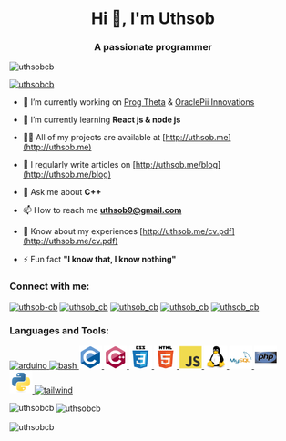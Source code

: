 <h1 align="center">Hi 👋, I'm Uthsob</h1>
<h3 align="center">A passionate programmer</h3>

<p align="left"> <img src="https://komarev.com/ghpvc/?username=uthsobcb&label=Profile%20views&color=0e75b6&style=flat" alt="uthsobcb" /> </p>

<p align="left"> <a href="https://github.com/ryo-ma/github-profile-trophy"><img src="https://github-profile-trophy.vercel.app/?username=uthsobcb" alt="uthsobcb" /></a> </p>

- 🔭 I’m currently working on [Prog Theta](https://github.com/Prog-Theta) & [OraclePii Innovations](https://oraclepii.com)

- 🌱 I’m currently learning **React js & node js**

- 👨‍💻 All of my projects are available at [http://uthsob.me](http://uthsob.me)

- 📝 I regularly write articles on [http://uthsob.me/blog](http://uthsob.me/blog)

- 💬 Ask me about **C++**

- 📫 How to reach me **uthsob9@gmail.com**

- 📄 Know about my experiences [http://uthsob.me/cv.pdf](http://uthsob.me/cv.pdf)

- ⚡ Fun fact **"I know that, I know nothing"**

<h3 align="left">Connect with me:</h3>
<p align="left">
<a href="https://linkedin.com/in/uthsob-cb" target="blank"><img align="center" src="https://raw.githubusercontent.com/rahuldkjain/github-profile-readme-generator/neutral-icons/src/images/icons/Social/linked-in-alt.svg" alt="uthsob-cb" height="30" width="40" /></a>
<a href="https://instagram.com/uthsob_cb" target="blank"><img align="center" src="https://raw.githubusercontent.com/rahuldkjain/github-profile-readme-generator/neutral-icons/src/images/icons/Social/instagram.svg" alt="uthsob_cb" height="30" width="40" /></a>
<a href="https://www.codechef.com/users/uthsob_cb" target="blank"><img align="center" src="https://cdn.jsdelivr.net/npm/simple-icons@3.1.0/icons/codechef.svg" alt="uthsob_cb" height="30" width="40" /></a>
<a href="https://www.hackerrank.com/uthsob_cb" target="blank"><img align="center" src="https://raw.githubusercontent.com/rahuldkjain/github-profile-readme-generator/neutral-icons/src/images/icons/Social/hackerrank.svg" alt="uthsob_cb" height="30" width="40" /></a>
<a href="https://codeforces.com/profile/uthsob_cb" target="blank"><img align="center" src="https://cdn.jsdelivr.net/npm/simple-icons@3.0.1/icons/codeforces.svg" alt="uthsob_cb" height="30" width="40" /></a>
</p>

<h3 align="left">Languages and Tools:</h3>
<p align="left"> <a href="https://www.arduino.cc/" target="_blank"> <img src="https://cdn.worldvectorlogo.com/logos/arduino-1.svg" alt="arduino" width="40" height="40"/> </a> <a href="https://www.gnu.org/software/bash/" target="_blank"> <img src="https://www.vectorlogo.zone/logos/gnu_bash/gnu_bash-icon.svg" alt="bash" width="40" height="40"/> </a> <a href="https://www.cprogramming.com/" target="_blank"> <img src="https://raw.githubusercontent.com/devicons/devicon/master/icons/c/c-original.svg" alt="c" width="40" height="40"/> </a> <a href="https://www.w3schools.com/cpp/" target="_blank"> <img src="https://raw.githubusercontent.com/devicons/devicon/master/icons/cplusplus/cplusplus-original.svg" alt="cplusplus" width="40" height="40"/> </a> <a href="https://www.w3schools.com/css/" target="_blank"> <img src="https://raw.githubusercontent.com/devicons/devicon/master/icons/css3/css3-original-wordmark.svg" alt="css3" width="40" height="40"/> </a> <a href="https://www.w3.org/html/" target="_blank"> <img src="https://raw.githubusercontent.com/devicons/devicon/master/icons/html5/html5-original-wordmark.svg" alt="html5" width="40" height="40"/> </a> <a href="https://developer.mozilla.org/en-US/docs/Web/JavaScript" target="_blank"> <img src="https://raw.githubusercontent.com/devicons/devicon/master/icons/javascript/javascript-original.svg" alt="javascript" width="40" height="40"/> </a> <a href="https://www.linux.org/" target="_blank"> <img src="https://raw.githubusercontent.com/devicons/devicon/master/icons/linux/linux-original.svg" alt="linux" width="40" height="40"/> </a> <a href="https://www.mysql.com/" target="_blank"> <img src="https://raw.githubusercontent.com/devicons/devicon/master/icons/mysql/mysql-original-wordmark.svg" alt="mysql" width="40" height="40"/> </a> <a href="https://www.php.net" target="_blank"> <img src="https://raw.githubusercontent.com/devicons/devicon/master/icons/php/php-original.svg" alt="php" width="40" height="40"/> </a> <a href="https://www.python.org" target="_blank"> <img src="https://raw.githubusercontent.com/devicons/devicon/master/icons/python/python-original.svg" alt="python" width="40" height="40"/> </a> <a href="https://tailwindcss.com/" target="_blank"> <img src="https://www.vectorlogo.zone/logos/tailwindcss/tailwindcss-icon.svg" alt="tailwind" width="40" height="40"/> </a> </p>

<p><img align="left" src="https://github-readme-stats.vercel.app/api/top-langs?username=uthsobcb&show_icons=true&locale=en&layout=compact" alt="uthsobcb" /></p>

<p>&nbsp;<img align="center" src="https://github-readme-stats.vercel.app/api?username=uthsobcb&show_icons=true&locale=en" alt="uthsobcb" /></p>

<p><img align="center" src="https://github-readme-streak-stats.herokuapp.com/?user=uthsobcb&" alt="uthsobcb" /></p>
